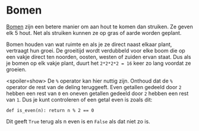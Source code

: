 # Bomen
[Bomen](objects/tree) zijn een betere manier om aan hout te komen dan struiken. Ze geven elk 5 hout. Net als struiken kunnen ze op gras of aarde worden geplant.

Bomen houden van wat ruimte en als je ze direct naast elkaar plant, vertraagt hun groei. De groeitijd wordt verdubbeld voor elke boom die op een vakje direct ten noorden, oosten, westen of zuiden ervan staat. Dus als je bomen op elk vakje plant, duurt het `2*2*2*2 = 16` keer zo lang voordat ze groeien.

<spoiler=show> De `%` operator kan hier nuttig zijn. Onthoud dat de `%` operator de rest van de deling teruggeeft. Even getallen gedeeld door `2` hebben een rest van `0` en oneven getallen gedeeld door `2` hebben een rest van `1`.
Dus je kunt controleren of een getal even is zoals dit:

`def is_even(n):
	return n % 2 == 0`

Dit geeft `True` terug als n even is en `False` als dat niet zo is.
</spoiler>
